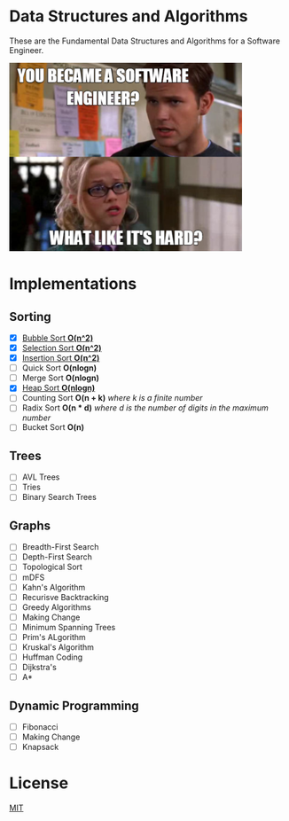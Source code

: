 # Data Structures and Algorithms

These are the Fundamental Data Structures and Algorithms for a Software Engineer.

![cs meme](assets/meme.png)

# Implementations

## Sorting

- [x] [Bubble Sort **O(n^2)**](lib/sorting/bubble_sort.c)
- [x] [Selection Sort **O(n^2)**](lib/sorting/selection_sort.c)
- [x] [Insertion Sort **O(n^2)**](lib/sorting/insertion_sort.c)
- [ ] Quick Sort **O(nlogn)**
- [ ] Merge Sort **O(nlogn)**
- [x] [Heap Sort **O(nlogn)**](lib/heaps/max_heap.c)
- [ ] Counting Sort **O(n + k)** _where k is a finite number_
- [ ] Radix Sort **O(n \* d)** _where d is the number of digits in the maximum number_
- [ ] Bucket Sort **O(n)**

## Trees

- [ ] AVL Trees
- [ ] Tries
- [ ] Binary Search Trees

## Graphs

- [ ] Breadth-First Search
- [ ] Depth-First Search
- [ ] Topological Sort
- [ ] mDFS
- [ ] Kahn's Algorithm
- [ ] Recurisve Backtracking
- [ ] Greedy Algorithms
- [ ] Making Change
- [ ] Minimum Spanning Trees
- [ ] Prim's ALgorithm
- [ ] Kruskal's Algorithm
- [ ] Huffman Coding
- [ ] Dijkstra's
- [ ] A\*

## Dynamic Programming

- [ ] Fibonacci
- [ ] Making Change
- [ ] Knapsack

# License

[MIT](LICENSE)
